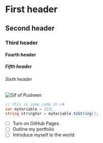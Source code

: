 # First header

## Second header

### Third header

#### Fourth header

##### Fifth header

###### Sixth header

![Gif of Pusheen](https://pusheen.com/wp-content/themes/pusheen-custom/img/header-pusheen.gif)


```csharp
// this is some code in c#
var myVariable = 123;
string stringVar = myVariable.toString();
```

- [ ] Turn on GitHub Pages
- [ ] Outline my portfolio
- [ ] Introduce myself to the world
